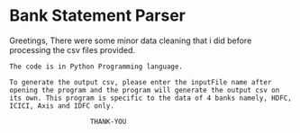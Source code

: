 # Bank Statement Parser
Greetings,
	There were some minor data cleaning that i did before processing the csv files provided.
	
	The code is in Python Programming language.

	To generate the output csv, please enter the inputFile name after opening the program and the program will generate the output csv on its own. This program is specific to the data of 4 banks namely, HDFC, ICICI, Axis and IDFC only.

						THANK-YOU
